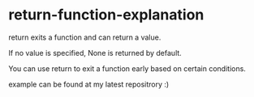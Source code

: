 # return-function-explanation

return exits a function and can return a value.

If no value is specified, None is returned by default.

You can use return to exit a function early based on certain conditions.

example can be found at my latest repositrory :)








